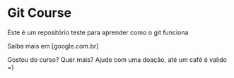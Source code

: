 # Git Course

Este é um repositório teste para aprender como o git  funciona

Saiba mais em [google.com.br]


Gostou do curso? Quer mais? Ajude com uma doação, até um café é valido =)

